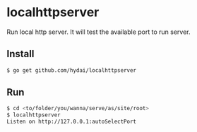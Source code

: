 # localhttpserver

Run local http server. It will test the available port to run server.

## Install

```bash
$ go get github.com/hydai/localhttpserver
```

## Run

```bash
$ cd <to/folder/you/wanna/serve/as/site/root>
$ localhttpserver
Listen on http://127.0.0.1:autoSelectPort
```
